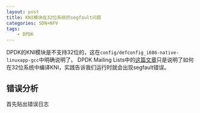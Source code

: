 ```yaml
---
layout: post
title: KNI模块在32位系统的segfault问题 
categories: SDN+NFV 
tags:
    - DPDK
---
```


DPDK的KNI模块是不支持32位的，这在`config/defconfig_i686-native-linuxapp-gcc`中明确说明了。
DPDK Mailing Lists中的[这篇文章](http://dpdk.org/ml/archives/dev/2014-January/001143.html)只是说明了如何在32位系统中编译KNI，实践告诉我们运行时就会出现segfault错误。

## 错误分析
首先贴出错误日志

```
```


